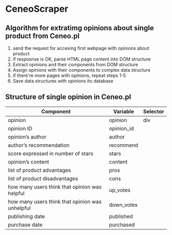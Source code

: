 # CeneoScraper

## Algorithm for extratimg opinions about single product from Ceneo.pl
1. send  the request for accesing first webpage with opinions about product
2. if resposnse is OK, parse HTML page content into DOM structure
3. Extract opinions and their components  from DOM structure
4. Assign opinions with their components to complex data structure
5. if there're more pages with opinions, repeat steps 1-5 
6. Save data structures with opinions ito database

## Structure of single opinion in Ceneo.pl
|Component|Variable|Selector|
|---------|--------|--------|
|opinion|opinion|div|
|opinion ID|opinion_id||
|opinion’s author|author||
|author’s recommendation|recommend||
|score expressed in number of stars|stars||
|opinion’s content|content||
|list of product advantages|pros||
|list of product disadvantages|cons||
|how many users think that opinion was helpful|up_votes||
|how many users think that opinion was unhelpful|down_votes||
|publishing date|published||
|purchase date|purchased||